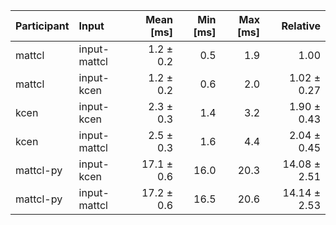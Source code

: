 | Participant | Input | Mean [ms] | Min [ms] | Max [ms] | Relative |
|:---|:---|---:|---:|---:|---:|
| mattcl | input-mattcl | 1.2 ± 0.2 | 0.5 | 1.9 | 1.00 |
| mattcl | input-kcen | 1.2 ± 0.2 | 0.6 | 2.0 | 1.02 ± 0.27 |
| kcen | input-kcen | 2.3 ± 0.3 | 1.4 | 3.2 | 1.90 ± 0.43 |
| kcen | input-mattcl | 2.5 ± 0.3 | 1.6 | 4.4 | 2.04 ± 0.45 |
| mattcl-py | input-kcen | 17.1 ± 0.6 | 16.0 | 20.3 | 14.08 ± 2.51 |
| mattcl-py | input-mattcl | 17.2 ± 0.6 | 16.5 | 20.6 | 14.14 ± 2.53 |
